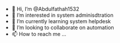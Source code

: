 - 👋 Hi, I’m @Abdulfathah1532
- 👀 I’m interested in system adminisdtration
- 🌱 I’m currently learning system helpdesk
- 💞️ I’m looking to collaborate on automation
- 📫 How to reach me ...

<!---
Abdulfathah1532/Abdulfathah1532 is a ✨ special ✨ repository because its `README.md` (this file) appears on your GitHub profile.
You can click the Preview link to take a look at your changes.
--->
